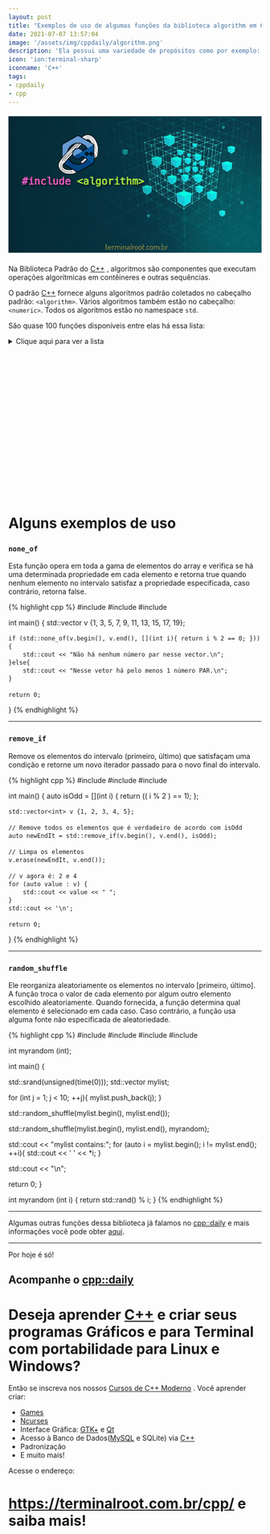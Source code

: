 ```yaml
---
layout: post
title: "Exemplos de uso de algumas funções da biblioteca algorithm em C++"
date: 2021-07-07 13:57:04
image: '/assets/img/cppdaily/algorithm.png'
description: 'Ela possui uma variedade de propósitos como por exemplo: pesquisa, classificação, contagem e manipulação de dados.'
icon: 'ion:terminal-sharp'
iconname: 'C++'
tags:
- cppdaily
- cpp
---
```


![Exemplos de uso de algumas funções da biblioteca algorithm em C++](/assets/img/cppdaily/algorithm.png)

Na Biblioteca Padrão do [C++](https://terminalroot.com.br/cpp) , algoritmos são componentes que executam operações algorítmicas em contêineres e outras sequências.

O padrão [C++](https://terminalroot.com.br/cpp) fornece alguns algoritmos padrão coletados no cabeçalho padrão: `<algorithm>`. Vários algoritmos também estão no cabeçalho: `<numeric>`. Todos os algoritmos estão no namespace `std`.

São quase 100 funções disponíveis entre elas há essa lista:

<div class="wrapper">
 <details>
  <summary>Clique aqui para ver a lista</summary>

1. `accumulate`
1. `adjacent_difference`
1. `adjacent_find`
1. `all_of`
1. `any_of`
1. `binary_search`
1. `clamp`
1. `copy`
1. `copy_backward`
1. `copy_if`
1. `copy_n`
1. `count`
1. `count_if`
1. `equal`
1. `equal_range`
1. `fill`
1. `fill_n`
1. `find`
1. `find_first_of`
1. `find_if`
1. `find_if_not`
1. `for_each`
1. `for_each_n`
1. `generate`
1. `includes`
1. `iota`
1. `is_heap`
1. `is_permutation`
1. `is_sorted`
1. `iter_swap`
1. `lexicographical_compare`
1. `linear_search`
1. `lower_bound`
1. `make_heap`
1. `max`
1. `max_element`
1. `merge`
1. `min`
1. `min_element`
1. `minimax_element`
1. `minmax`
1. `minmax_element`
1. `mismatch`
1. `move`
1. `next_permutation`
1. `none_of`
1. `nth_element`
1. `partition`
1. `pop_heap`
1. `prev_permutation`
1. `push_heap`
1. `random_shuffle`
1. `remove`
1. `remove_copy`
1. `remove_copy_if`
1. `remove_if`
1. `replace`
1. `replace_copy`
1. `replace_copy_if`
1. `replace_if`
1. `reverse`
1. `reverse_copy`
1. `rotate`
1. `search`
1. `search_n`
1. `set_difference`
1. `set_intersection`
1. `set_union`
1. `shuffle`
1. `sort`
1. `stable_sort`
1. `swap`
1. `transform`
1. `transform_reduce`
1. `unique`
1. `upper_bound`

 </details>
</div>

<!-- QUADRADO -->
<script async src="//pagead2.googlesyndication.com/pagead/js/adsbygoogle.js"></script>
<ins class="adsbygoogle"
style="display:inline-block;width:336px;height:280px"
data-ad-client="ca-pub-2838251107855362"
data-ad-slot="5351066970"></ins>
<script>
(adsbygoogle = window.adsbygoogle || []).push({});
</script>

# Alguns exemplos de uso
### `none_of`
Esta função opera em toda a gama de elementos do array e verifica se há uma determinada propriedade em cada elemento e retorna true quando nenhum elemento no intervalo satisfaz a propriedade especificada, caso contrário, retorna false.

{% highlight cpp %}
#include <vector> 
#include <algorithm> 
#include <iostream> 

int main() {
    std::vector<int> v {1, 3, 5, 7, 9, 11, 13, 15, 17, 19};
	
    if (std::none_of(v.begin(), v.end(), [](int i){ return i % 2 == 0; })){ 
        std::cout << "Não há nenhum número par nesse vector.\n"; 
    }else{
        std::cout << "Nesse vetor há pelo menos 1 número PAR.\n";
    }

    return 0;
}
{% endhighlight %}

---

### `remove_if`
Remove os elementos do intervalo (primeiro, último) que satisfaçam uma condição e retorne um novo iterador passado para o novo final do intervalo.

{% highlight cpp %}
#include <vector> 
#include <algorithm> 
#include <iostream> 

int main() {
    auto isOdd = [](int i) {
        return (( i % 2 ) == 1);
    };

    std::vector<int> v {1, 2, 3, 4, 5};

    // Remove todos os elementos que é verdadeiro de acordo com isOdd
    auto newEndIt = std::remove_if(v.begin(), v.end(), isOdd);
    
    // Limpa os elementos
    v.erase(newEndIt, v.end());

    // v agora é: 2 e 4
    for (auto value : v) { 
        std::cout << value << " "; 
    }
    std::cout << '\n';

    return 0;
}
{% endhighlight %}

---

<!-- RETANGULO LARGO 2 -->
<script async src="//pagead2.googlesyndication.com/pagead/js/adsbygoogle.js"></script>
<ins class="adsbygoogle"
style="display:block; text-align:center;"
data-ad-layout="in-article"
data-ad-format="fluid"
data-ad-client="ca-pub-2838251107855362"
data-ad-slot="8549252987"></ins>
<script>
(adsbygoogle = window.adsbygoogle || []).push({});
</script>


### `random_shuffle`
Ele reorganiza aleatoriamente os elementos no intervalo [primeiro, último]. A função troca o valor de cada elemento por algum outro elemento escolhido aleatoriamente. Quando fornecida, a função determina qual elemento é selecionado em cada caso. Caso contrário, a função usa alguma fonte não especificada de aleatoriedade.

{% highlight cpp %}
#include <iostream> 
#include <vector> 
#include <algorithm> 
#include <ctime>

int myrandom (int);

int main() {

  std::srand(unsigned(time(0)));
  std::vector<int> mylist;

  for (int j = 1; j < 10; ++j){
    mylist.push_back(j);
  }

  std::random_shuffle(mylist.begin(), mylist.end());

  std::random_shuffle(mylist.begin(), mylist.end(), myrandom);

  std::cout << "mylist contains:";
  for (auto i = mylist.begin(); i != mylist.end(); ++i){
    std::cout << ' ' << *i;
  }

  std::cout << "\n";

  return 0;
} 

int myrandom (int i) {
  return std::rand() % i;
}
{% endhighlight %}

---

Algumas outras funções dessa biblioteca já falamos no [cpp::daily](https://terminalroot.com.br/tags#cppdaily) e mais informações você pode obter [aqui](https://en.cppreference.com/w/cpp/algorithm). <!-- https://github.com/Bhupesh-V/30-seconds-of-cpp/ -->

---

Por hoje é só!

## Acompanhe o [cpp::daily](https://terminalroot.com.br/tags#cppdaily)

# Deseja aprender [C++](https://terminalroot.com.br/cpp/) e criar seus programas Gráficos e para Terminal com portabilidade para Linux e Windows?
Então se inscreva nos nossos [Cursos de C++ Moderno](https://terminalroot.com.br/cpp/) . Você aprender criar:
- [Games](https://terminalroot.com.br/tags#games)
- [Ncurses](https://terminalroot.com.br/2021/02/crie-programas-graficos-no-terminal-com-cpp-e-ncurses.html)
- Interface Gráfica: [GTK+](https://terminalroot.com.br/2020/08/anjuta-o-melhor-ide-para-c-com-gtkmm.html) e [Qt](https://terminalroot.com.br/2021/02/gerencie-suas-contas-financeiras-pessoais-com-terminal-finances.html)
- Acesso à Banco de Dados([MySQL](https://terminalroot.com.br/mysql/) e SQLite) via [C++](https://terminalroot.com.br/cpp/)
- Padronização
- E muito mais!

Acesse o endereço:
# <https://terminalroot.com.br/cpp/> e saiba mais!


